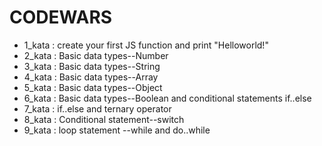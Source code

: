 # CODEWARS

* 1_kata : create your first JS function and print "Helloworld!"
* 2_kata : Basic data types--Number
* 3_kata : Basic data types--String
* 4_kata : Basic data types--Array
* 5_kata : Basic data types--Object
* 6_kata : Basic data types--Boolean and conditional statements if..else
* 7_kata : if..else and ternary operator
* 8_kata : Conditional statement--switch
* 9_kata : loop statement --while and do..while

